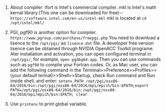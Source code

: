 1. About compiler:
        ifort is Intel's commercial compiler.
        mkl is Intel's math kernal library.(This one can be downloaded for free)--`https://software.intel.com/en-us/intel-mkl`
        mkl is located at `cd /opt/intel/mkl/`

2. PGI, pgf90 is another option for compiler. `https://www.pgroup.com/purchase/freepgi.php`
        You need to download a lisence to the `/opt/pgi/` as `lisence.dat` file. A developer free version lisence can be obtained through NVIDIA OpenACC Toolkit programe.
        Ater installation and activation, you can open configured terminal in `/opt/pgi/`, for example, `open pgdbg64.app`. Then you can use commands such as `pgf90` to complie your Fortran codes.
        Or, as Mac user, you can add the following command in the Terminal>>Preference>>Profiles>>(your default terinal)>>Shell>>Startup, check Run command and Run inside shell, and enter: `setenv PATH /opt/pgi/osx86-64/2016/bin:/opt/pgi/osx86-64/2016/mpi/mpich/bin:$PATH;export PATH=/opt/pgi/osx86-64/2016/bin:/opt/pgi/osx86-64/2016/mpi/mpich/bin:$PATH; clear`

3. Use `printenv` to print global variable.
